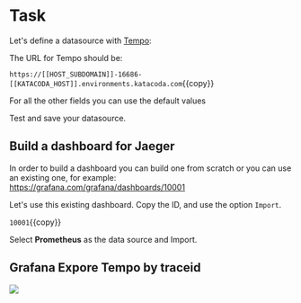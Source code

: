 
# Task

Let's define a datasource with [Tempo](https://grafana.com/oss/tempo/):

The URL for Tempo should be:

`https://[[HOST_SUBDOMAIN]]-16686-[[KATACODA_HOST]].environments.katacoda.com`{{copy}}

For all the other fields you can use the default values


Test and save your datasource.


## Build a dashboard for Jaeger

In order to build a dashboard you can build one from scratch or you can use an existing one, for example:
https://grafana.com/grafana/dashboards/10001

Let's use this existing dashboard. Copy the ID, and use the option `Import`.

`10001`{{copy}}

Select **Prometheus** as the data source and Import.

## Grafana Expore Tempo by traceid
![](/va/scenarios/opentelemetry/assets/tempo.png)